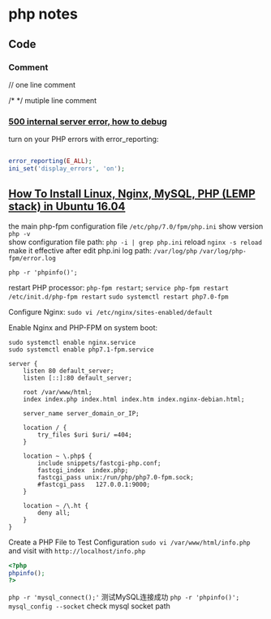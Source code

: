 # php notes

## Code

### Comment

// one line comment

/* */ mutiple line comment

### [500 internal server error, how to debug](https://stackoverflow.com/questions/22170864/500-internal-server-error-how-to-debug)

turn on your PHP errors with error_reporting:

``` php

error_reporting(E_ALL);
ini_set('display_errors', 'on');
```

## [How To Install Linux, Nginx, MySQL, PHP (LEMP stack) in Ubuntu 16.04](https://www.digitalocean.com/community/tutorials/how-to-install-linux-nginx-mysql-php-lemp-stack-in-ubuntu-16-04)

the main php-fpm configuration file `/etc/php/7.0/fpm/php.ini`
show version `php -v`  
show configuration file path: `php -i | grep php.ini` reload `nginx -s reload` make it effective after edit php.ini
log path: `/var/log/php`
`/var/log/php-fpm/error.log`

`php -r 'phpinfo()';`

restart PHP processor: 
`php-fpm restart`;
`service php-fpm restart`
`/etc/init.d/php-fpm restart`
`sudo systemctl restart php7.0-fpm`

Configure Nginx: `sudo vi /etc/nginx/sites-enabled/default`

Enable Nginx and PHP-FPM on system boot:

`sudo systemctl enable nginx.service`  
`sudo systemctl enable php7.1-fpm.service`  

``` nginx
server {
    listen 80 default_server;
    listen [::]:80 default_server;

    root /var/www/html;
    index index.php index.html index.htm index.nginx-debian.html;

    server_name server_domain_or_IP;

    location / {
        try_files $uri $uri/ =404;
    }

    location ~ \.php$ {
        include snippets/fastcgi-php.conf;
        fastcgi_index  index.php;
        fastcgi_pass unix:/run/php/php7.0-fpm.sock;
        #fastcgi_pass   127.0.0.1:9000;
    }

    location ~ /\.ht {
        deny all;
    }
}
```

Create a PHP File to Test Configuration
`sudo vi /var/www/html/info.php` and visit with `http://localhost/info.php`

``` php
<?php
phpinfo();
?>
```

`php -r 'mysql_connect();'` 测试MySQL连接成功
`php -r 'phpinfo()';`
`mysql_config --socket` check mysql socket path